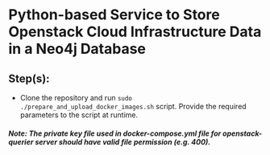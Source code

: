 
# Python-based Service to Store Openstack Cloud Infrastructure Data in a Neo4j Database


## Step(s):
- Clone the repository and run `sudo ./prepare_and_upload_docker_images.sh` script. Provide the required parameters to the script at runtime.

##### Note:  The private key file used in docker-compose.yml file for openstack-querier server should have valid file permission (e.g. 400).
